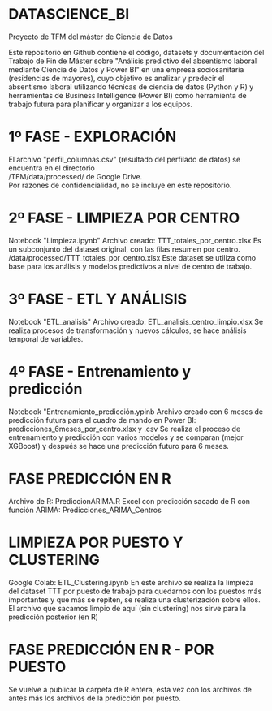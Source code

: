 # DATASCIENCE_BI
Proyecto de TFM del máster de Ciencia de Datos

Este repositorio en Github contiene el código, datasets y documentación del Trabajo de Fin de Máster sobre "Análisis predictivo del absentismo laboral mediante Ciencia de Datos y Power BI" en una empresa sociosanitaria (residencias de mayores), cuyo objetivo es analizar y predecir el absentismo laboral utilizando técnicas de ciencia de datos (Python y R) y herramientas de Business Intelligence (Power BI) como herramienta de trabajo futura para planificar y organizar a los equipos. 


# 1º FASE - EXPLORACIÓN
El archivo "perfil_columnas.csv" (resultado del perfilado de datos) se encuentra en el directorio  
/TFM/data/processed/ de Google Drive.  
Por razones de confidencialidad, no se incluye en este repositorio.

# 2º FASE - LIMPIEZA POR CENTRO
Notebook "Limpieza.ipynb"
Archivo creado: TTT_totales_por_centro.xlsx 
Es un subconjunto del dataset original, con las filas resumen por centro.
/data/processed/TTT_totales_por_centro.xlsx
Este dataset se utiliza como base para los análisis y modelos predictivos a nivel de centro de trabajo.

# 3º FASE - ETL Y ANÁLISIS
Notebook "ETL_analisis"
Archivo creado: ETL_analisis_centro_limpio.xlsx
Se realiza procesos de transformación y nuevos cálculos, se hace análisis temporal de variables.

# 4º FASE - Entrenamiento y predicción
Notebook "Entrenamiento_predicción.ypinb
Archivo creado con 6 meses de predicción futura para el cuadro de mando en Power BI: predicciones_6meses_por_centro.xlsx y .csv
Se realiza el proceso de entrenamiento y predicción con varios modelos y se comparan (mejor XGBoost) y después se hace una predicción futuro para 6 meses.

# FASE PREDICCIÓN EN R
Archivo de R: PrediccionARIMA.R
Excel con predicción sacado de R con función ARIMA: Predicciones_ARIMA_Centros

# LIMPIEZA POR PUESTO Y CLUSTERING
Google Colab: ETL_Clustering.ipynb
En este archivo se realiza la limpieza del dataset TTT por puesto de trabajo para quedarnos con los puestos más importantes y que más se repiten, se realiza una clusterización sobre ellos. 
El archivo que sacamos limpio de aquí (sin clustering) nos sirve para la predicción posterior (en R)

# FASE PREDICCIÓN EN R - POR PUESTO
Se vuelve a publicar la carpeta de R entera, esta vez con los archivos de antes más los archivos de la predicción por puesto.
